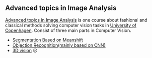 Advanced topics in Image Analysis
---------------------------------

[Advanced topics in Image Analysis](http://kurser.ku.dk/course/NDAK15013U) is one course about fashional and classical methods solving computer vision tasks in [University of Copenhagen](http://www.ku.dk). Consist of three main parts in Computer Vision.
 
- [Segmentation Based on Meanshift](https://github.com/JaggerWu/Advance-Topic-in-Image-Processing/blob/master/Segmentation/Segmentation.ipynb)
- [Objection Recognition(mainly based on CNN)](https://github.com/JaggerWu/Advance-Topic-in-Image-Processing/tree/master/Object_Recognition)
- [3D vision](https://github.com/JaggerWu/Advance-Topic-in-Image-Processing/tree/master/3D%20Vision) :cry:

